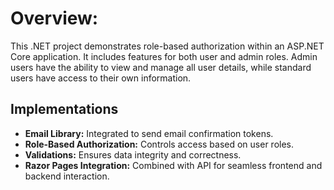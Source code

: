 
# Overview:

This .NET project demonstrates role-based authorization within an ASP.NET Core application. It includes features for both user and admin roles. Admin users have the ability to view and manage all user details, while standard users have access to their own information.
## Implementations

* **Email Library:** Integrated to send email confirmation tokens.
* **Role-Based Authorization:** Controls access based on user roles.
* **Validations:** Ensures data integrity and correctness.
* **Razor Pages Integration:** Combined with API for seamless frontend and backend interaction.


